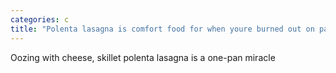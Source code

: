 ```yaml
---
categories: c
title: "Polenta lasagna is comfort food for when youre burned out on pasta"
---
```

Oozing with cheese, skillet polenta lasagna is a one-pan miracle